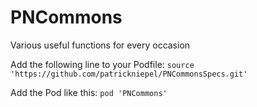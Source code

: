 # PNCommons
Various useful functions for every occasion


Add the following line to your Podfile: `source 'https://github.com/patrickniepel/PNCommonsSpecs.git'`

Add the Pod like this: `pod 'PNCommons'`

